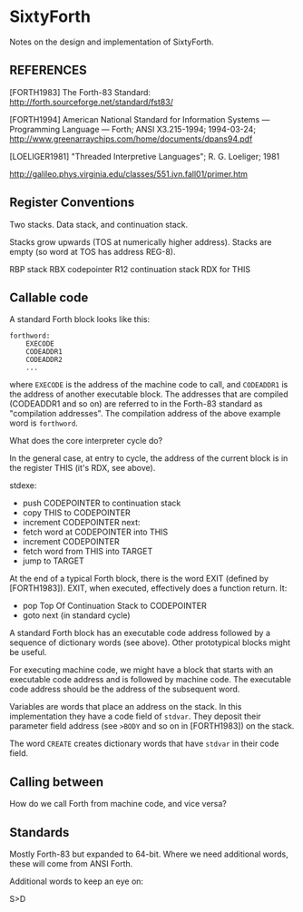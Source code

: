 # SixtyForth

Notes on the design and implementation of SixtyForth.

## REFERENCES

[FORTH1983] The Forth-83 Standard:
http://forth.sourceforge.net/standard/fst83/

[FORTH1994] American National Standard for Information Systems —
Programming Language — Forth; ANSI X3.215-1994; 1994-03-24;
http://www.greenarraychips.com/home/documents/dpans94.pdf

[LOELIGER1981] "Threaded Interpretive Languages";
R. G. Loeliger; 1981

http://galileo.phys.virginia.edu/classes/551.jvn.fall01/primer.htm


## Register Conventions

Two stacks.
Data stack, and continuation stack.

Stacks grow upwards (TOS at numerically higher address).
Stacks are empty (so word at TOS has address REG-8).

RBP stack
RBX codepointer
R12 continuation stack
RDX for THIS


## Callable code

A standard Forth block looks like this:

    forthword:
        EXECODE
        CODEADDR1
        CODEADDR2
        ...

where `EXECODE` is the address of the machine code to call, and
`CODEADDR1` is the address of another executable block.
The addresses that are compiled (CODEADDR1 and so on)
are referred to in the Forth-83 standard as
"compilation addresses".
The compilation address of the above example word
is `forthword`.

What does the core interpreter cycle do?

In the general case, at entry to cycle,
the address of the current block is in the register THIS
(it's RDX, see above).

stdexe:
- push CODEPOINTER to continuation stack
- copy THIS to CODEPOINTER
- increment CODEPOINTER
next:
- fetch word at CODEPOINTER into THIS
- increment CODEPOINTER
- fetch word from THIS into TARGET
- jump to TARGET

At the end of a typical Forth block,
there is the word EXIT (defined by [FORTH1983]).
EXIT, when executed,
effectively does a function return.
It:

- pop Top Of Continuation Stack to CODEPOINTER
- goto next (in standard cycle)

A standard Forth block has an executable code address
followed by a sequence of dictionary words (see above).
Other prototypical blocks might be useful.

For executing machine code, we might have a block
that starts with an executable code address and
is followed by machine code.
The executable code address should be the address of the
subsequent word.

Variables are words that place an address on the stack.
In this implementation they have a code field of `stdvar`.
They deposit their parameter field address
(see `>BODY` and so on in [FORTH1983])
on the stack.

The word `CREATE` creates dictionary words
that have `stdvar` in their code field.

## Calling between

How do we call Forth from machine code, and vice versa?

## Standards

Mostly Forth-83 but expanded to 64-bit.
Where we need additional words,
these will come from ANSI Forth.

Additional words to keep an eye on:

S>D
